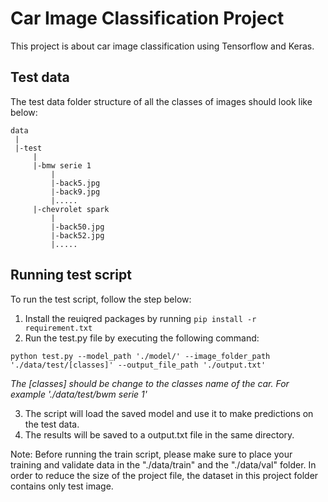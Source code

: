 # Car Image Classification Project

This project is about car image classification using Tensorflow and Keras.

## Test data

The test data folder structure of all the classes of images should look like below:

```
data
 |
 |-test
     |
     |-bmw serie 1
         |
         |-back5.jpg
         |-back9.jpg
         |.....
     |-chevrolet spark
         |
         |-back50.jpg
         |-back52.jpg
         |.....
```

## Running test script

To run the test script, follow the step below:

1. Install the reuiqred packages by running `pip install -r requirement.txt`
2. Run the test.py file by executing the following command:

```
python test.py --model_path './model/' --image_folder_path './data/test/[classes]' --output_file_path './output.txt'
```

_The [classes] should be change to the classes name of the car.
For example './data/test/bwm serie 1'_

3. The script will load the saved model and use it to make predictions on the test data.
4. The results will be saved to a output.txt file in the same directory.

Note: Before running the train script, please make sure to place your training and validate data in the "./data/train" and the "./data/val" folder. In order to reduce the size of the project file, the dataset in this project folder contains only test image.
